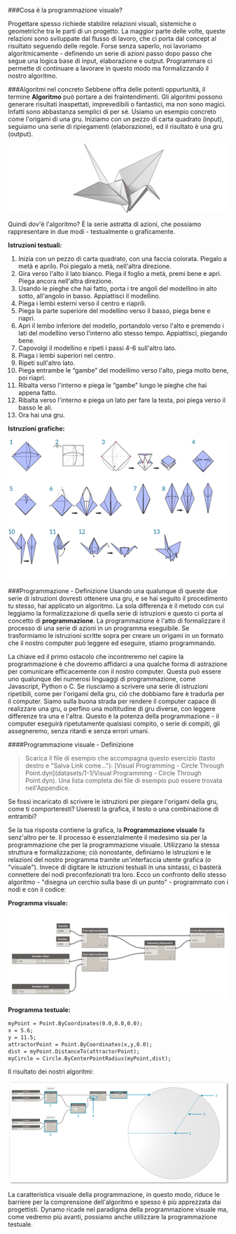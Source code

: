 ###Cosa è la programmazione visuale?

Progettare spesso richiede stabilire relazioni visuali, sistemiche o geometriche tra le parti di un progetto. La maggior parte delle volte, queste relazioni sono sviluppate dal flusso di lavoro, che ci porta dal concept al risultato seguendo delle regole. Forse senza saperlo, noi lavoriamo algoritmicamente - definendo un serie di azioni passo dopo passo che segue una logica base di input, elaborazione e output. Programmare ci permette di continuare a lavorare in questo modo ma formalizzando il nostro algoritmo.

###Algoritmi nel concreto
Sebbene offra delle potenti oppurtunità, il termine **Algoritmo** può portare a dei fraintendimenti. Gli algoritmi possono generare risultati inaspettati, imprevedibili o fantastici, ma non sono magici. Infatti sono abbastanza semplici di per sé. Usiamo un esempio concreto come l'origami di una gru. Iniziamo con un pezzo di carta quadrato (input), seguiamo una serie di ripiegamenti (elaborazione), ed il risultato è una gru (output).

![Origami Crane](images/1-1/00-OrigamiCrane.png)

Quindi dov'è l'algoritmo? È la serie astratta di azioni, che possiamo rappresentare in due modi - testualmente o graficamente.

**Istruzioni testuali:**

1. Inizia con un pezzo di carta quadrato, con una faccia colorata. Piegalo a metà e aprilo. Poi piegalo a metà, nell'altra direzione.
2. Gira verso l'alto il lato bianco. Piega il foglio a metà, premi bene e apri. Piega ancora nell'altra direzione.
3. Usando le pieghe che hai fatto, porta i tre angoli del modellino in alto sotto, all'angolo in basso. Appiattisci il modellino.
4. Piega i lembi esterni verso il centro e riaprili.
5. Piega la parte superiore del modellino verso il basso, piega bene e riapri.
6. Apri il lembo inferiore del modello, portandolo verso l'alto e premendo i lati del modellino verso l'interno allo stesso tempo. Appiattisci, piegando bene.
7. Capovolgi il modellino e ripeti i passi 4-6 sull'altro lato.
8. Piaga i lembi superiori nel centro.
9. Ripeti sull'altro lato.
10. Piega entrambe le “gambe” del modellimo verso l'alto, piega molto bene, poi riapri.
11. Ribalta verso l'interno e piega le “gambe” lungo le pieghe che hai appena fatto.
12. Ribalta verso l'interno e piega un lato per fare la testa, poi piega verso il basso le ali.
13. Ora hai una gru.

**Istruzioni grafiche:**

![Needs Update- Origami Crane](images/1-1/01-OrigamiCraneInstructions.png)

###Programmazione - Definizione
Usando una qualunque di queste due serie di istruzioni dovresti ottenere una gru, e se hai seguito il procedimento tu stesso, hai applicato un algoritmo. La sola differenza è il metodo con cui leggiamo la formalizzazione di quella serie di istruzioni e questo ci porta al concetto di **programmazione**. La programmazione è l'atto di formalizzare il processo di una serie di azioni in un programma eseguibile. Se trasformiamo le istruzioni scritte sopra per creare un origami in un formato che il nostro computer può leggere ed eseguire, stiamo programmando.

La chiave ed il primo ostacolo che incontreremo nel capire la programmazione è che dovremo affidarci a una qualche forma di astrazione per comunicare efficacemente con il nostro computer. Questa può essere uno qualunque dei numerosi linguaggi di programmazione, come Javascript, Python o C. Se riusciamo a scrivere una serie di istruzioni ripetibili, come per l'origami della gru, ciò che dobbiamo fare è tradurla per il computer. Siamo sulla buona strada per rendere il computer capace di realizzare una gru, o perfino una moltitudine di gru diverse, con leggere differenze tra una e l'altra. Questo è la potenza della programmazione - il computer eseguirà ripetutamente qualsiasi compito, o serie di compiti, gli assegneremo, senza ritardi e senza errori umani.

####Programmazione visuale - Definizione
>Scarica il file di esempio che accompagna questo esercizio (tasto destro e "Salva Link come..."): [Visual Programming - Circle Through Point.dyn](datasets/1-1/Visual Programming - Circle Through Point.dyn). Una lista completa dei file di esempio può essere trovata nell'Appendice.

Se fossi incaricato di scrivere le istruzioni per piegare l'origami della gru, come ti comporteresti? Useresti la grafica, il testo o una combinazione di entrambi?

Se la tua risposta contiene la grafica, la **Programmazione visuale** fa senz'altro per te. Il processo è essenzialmente il medesimo sia per la programmazione che per la programmazione visuale. Utilizzano la stessa struttura e formalizzazione; ciò nonostante, definiamo le istruzioni e le relazioni del nostro programma tramite un'interfaccia utente grafica (o "visuale"). Invece di digitare le istruzioni testuali in una sintassi, ci basterà connettere dei nodi preconfezionati tra loro. Ecco un confronto dello stesso algoritmo - "disegna un cerchio sulla base di un punto" - programmato con i nodi e con il codice:

**Programma visuale:**

![Basic Visual Program ](images/1-1/03-BasicVisualProgram.png)

**Programma testuale:**
```
myPoint = Point.ByCoordinates(0.0,0.0,0.0);
x = 5.6;
y = 11.5;
attractorPoint = Point.ByCoordinates(x,y,0.0);
dist = myPoint.DistanceTo(attractorPoint);
myCircle = Circle.ByCenterPointRadius(myPoint,dist);
```
Il risultato dei nostri algoritmi:

![Circle Through Point ](images/1-1/04-CircleThroughPoint.png)

La caratteristica visuale della programmazione, in questo modo, riduce le barriere per la comprensione dell'algoritmo e spesso è più apprezzata dai progettisti. Dynamo ricade nel paradigma della programmazione visuale ma, come vedremo più avanti, possiamo anche utilizzare la programmazione testuale.
